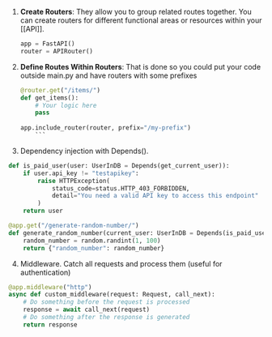 
1. **Create Routers**: They allow you to group related routes together. You can create routers for different functional areas or resources within your [[API]].
    ```python 
    app = FastAPI()
	router = APIRouter()
    ```
    
2. **Define Routes Within Routers**: That is done so you could put your code outside main.py and have routers with some prefixes

    ```python 
    @router.get("/items/") 
    def get_items():     
		# Your logic here    
		pass
		
	app.include_router(router, prefix="/my-prefix")
		```

3. Dependency injection with Depends().
```python
def is_paid_user(user: UserInDB = Depends(get_current_user)):
    if user.api_key != "testapikey":
        raise HTTPException(
            status_code=status.HTTP_403_FORBIDDEN,
            detail="You need a valid API key to access this endpoint"
        )
    return user

@app.get("/generate-random-number/")
def generate_random_number(current_user: UserInDB = Depends(is_paid_user)):
    random_number = random.randint(1, 100)
    return {"random_number": random_number}
```

4. Middleware. Catch all requests and process them (useful for authentication)
```python
@app.middleware("http")
async def custom_middleware(request: Request, call_next):
    # Do something before the request is processed
    response = await call_next(request)
    # Do something after the response is generated
    return response
```

